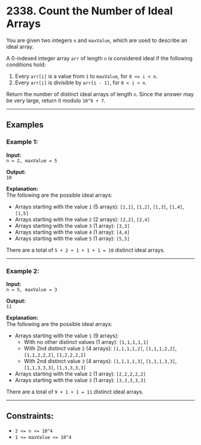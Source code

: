 # 2338. Count the Number of Ideal Arrays

You are given two integers `n` and `maxValue`, which are used to describe an ideal array.

A 0-indexed integer array `arr` of length `n` is considered ideal if the following conditions hold:

1. Every `arr[i]` is a value from `1` to `maxValue`, for `0 <= i < n`.
2. Every `arr[i]` is divisible by `arr[i - 1]`, for `0 < i < n`.

Return the number of distinct ideal arrays of length `n`. Since the answer may be very large, return it modulo `10^9 + 7`.

---

## Examples

### Example 1:

**Input:**  
`n = 2, maxValue = 5`  

**Output:**  
`10`  

**Explanation:**  
The following are the possible ideal arrays:
- Arrays starting with the value `1` (5 arrays): `[1,1]`, `[1,2]`, `[1,3]`, `[1,4]`, `[1,5]`
- Arrays starting with the value `2` (2 arrays): `[2,2]`, `[2,4]`
- Arrays starting with the value `3` (1 array): `[3,3]`
- Arrays starting with the value `4` (1 array): `[4,4]`
- Arrays starting with the value `5` (1 array): `[5,5]`

There are a total of `5 + 2 + 1 + 1 + 1 = 10` distinct ideal arrays.

---

### Example 2:

**Input:**  
`n = 5, maxValue = 3`  

**Output:**  
`11`  

**Explanation:**  
The following are the possible ideal arrays:
- Arrays starting with the value `1` (9 arrays):  
    - With no other distinct values (1 array): `[1,1,1,1,1]`  
    - With 2nd distinct value `2` (4 arrays): `[1,1,1,1,2]`, `[1,1,1,2,2]`, `[1,1,2,2,2]`, `[1,2,2,2,2]`  
    - With 2nd distinct value `3` (4 arrays): `[1,1,1,1,3]`, `[1,1,1,3,3]`, `[1,1,3,3,3]`, `[1,3,3,3,3]`  
- Arrays starting with the value `2` (1 array): `[2,2,2,2,2]`  
- Arrays starting with the value `3` (1 array): `[3,3,3,3,3]`  

There are a total of `9 + 1 + 1 = 11` distinct ideal arrays.

---

## Constraints:

- `2 <= n <= 10^4`
- `1 <= maxValue <= 10^4`